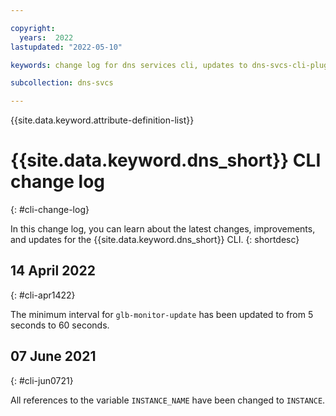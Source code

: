 ```yaml
---

copyright:
  years:  2022
lastupdated: "2022-05-10"

keywords: change log for dns services cli, updates to dns-svcs-cli-plugin

subcollection: dns-svcs

---
```


{{site.data.keyword.attribute-definition-list}}


# {{site.data.keyword.dns_short}} CLI change log
{: #cli-change-log}

In this change log, you can learn about the latest changes, improvements, and updates for the {{site.data.keyword.dns_short}} CLI.
{: shortdesc}


## 14 April 2022
{: #cli-apr1422}

The minimum interval for `glb-monitor-update` has been updated to from 5 seconds to 60 seconds.

## 07 June 2021
{: #cli-jun0721}

All references to the variable `INSTANCE_NAME` have been changed to `INSTANCE`.
